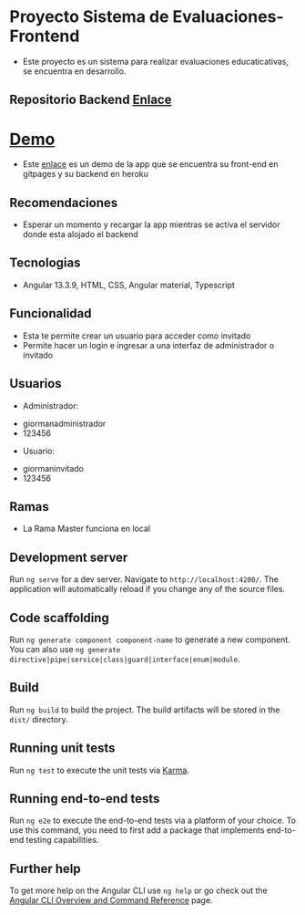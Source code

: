 # Proyecto Sistema de Evaluaciones-Frontend

- Este proyecto es un sistema para realizar evaluaciones educaticativas, se encuentra en desarrollo.

## Repositorio Backend [Enlace](https://github.com/giorman/sistema-evaluacion-backend)

# [Demo](https://giorman.github.io/sistema-evaluacion-frontend/)

-  Este [enlace](https://giorman.github.io/sistema-evaluacion-frontend/) es un demo de la app que se encuentra su front-end en gitpages y su backend en heroku

## Recomendaciones

- Esperar un momento y recargar la app mientras se activa el servidor donde esta alojado el backend

## Tecnologias

- Angular 13.3.9, HTML, CSS, Angular material, Typescript

## Funcionalidad

* Esta te permite crear un usuario para acceder como invitado
* Permite hacer un login e ingresar a una interfaz de administrador o invitado

## Usuarios
* Administrador: 
- giormanadministrador
- 123456
* Usuario:
- giormaninvitado
- 123456

## Ramas

* La Rama Master funciona en local

## Development server

Run `ng serve` for a dev server. Navigate to `http://localhost:4200/`. The application will automatically reload if you change any of the source files.

## Code scaffolding

Run `ng generate component component-name` to generate a new component. You can also use `ng generate directive|pipe|service|class|guard|interface|enum|module`.

## Build

Run `ng build` to build the project. The build artifacts will be stored in the `dist/` directory.

## Running unit tests

Run `ng test` to execute the unit tests via [Karma](https://karma-runner.github.io).

## Running end-to-end tests

Run `ng e2e` to execute the end-to-end tests via a platform of your choice. To use this command, you need to first add a package that implements end-to-end testing capabilities.

## Further help

To get more help on the Angular CLI use `ng help` or go check out the [Angular CLI Overview and Command Reference](https://angular.io/cli) page.
